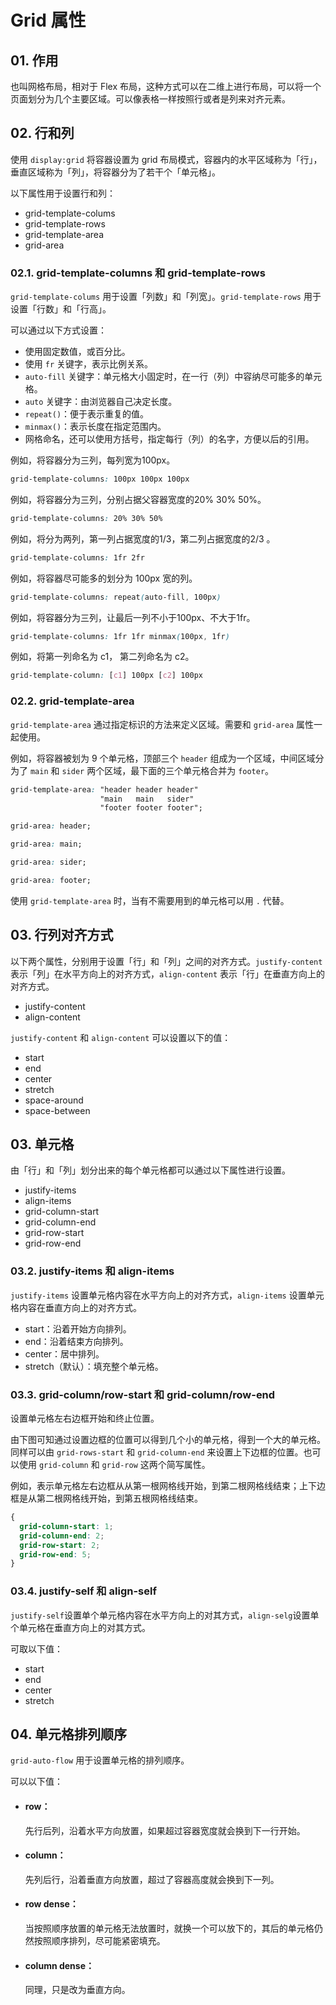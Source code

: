 # Grid 属性

## 01. 作用
也叫网格布局，相对于 Flex 布局，这种方式可以在二维上进行布局，可以将一个页面划分为几个主要区域。可以像表格一样按照行或者是列来对齐元素。



## 02. 行和列
使用 `display:grid` 将容器设置为 grid 布局模式，容器内的水平区域称为「行」，垂直区域称为「列」，将容器分为了若干个「单元格」。

以下属性用于设置行和列：
- grid-template-colums
- grid-template-rows
- grid-template-area
- grid-area


### 02.1. grid-template-columns 和 grid-template-rows
`grid-template-colums` 用于设置「列数」和「列宽」。`grid-template-rows` 用于设置「行数」和「行高」。

可以通过以下方式设置：

- 使用固定数值，或百分比。
- 使用 `fr` 关键字，表示比例关系。
- `auto-fill` 关键字：单元格大小固定时，在一行（列）中容纳尽可能多的单元格。
- `auto` 关键字：由浏览器自己决定长度。
- `repeat()`：便于表示重复的值。
- `minmax()`：表示长度在指定范围内。
- 网格命名，还可以使用方括号，指定每行（列）的名字，方便以后的引用。

例如，将容器分为三列，每列宽为100px。
```css
grid-template-columns: 100px 100px 100px  
```

例如，将容器分为三列，分别占据父容器宽度的20% 30% 50%。
```css
grid-template-columns: 20% 30% 50% 
```

例如，将分为两列，第一列占据宽度的1/3，第二列占据宽度的2/3 。
```css
grid-template-columns: 1fr 2fr 
```

例如，将容器尽可能多的划分为 100px 宽的列。
```css
grid-template-columns: repeat(auto-fill, 100px) 
```

例如，将容器分为三列，让最后一列不小于100px、不大于1fr。
```css
grid-template-columns: 1fr 1fr minmax(100px, 1fr)
```

例如，将第一列命名为 c1， 第二列命名为 c2。
```css
grid-template-column: [c1] 100px [c2] 100px
```


### 02.2. grid-template-area
`grid-template-area` 通过指定标识的方法来定义区域。需要和 `grid-area` 属性一起使用。

例如，将容器被划为 9 个单元格，顶部三个 `header` 组成为一个区域，中间区域分为了 `main` 和 `sider` 两个区域，最下面的三个单元格合并为 `footer`。
```css
grid-template-area: "header header header"
					"main   main   sider"
                    "footer footer footer";
```

```css
grid-area: header;
```

```css
grid-area: main;
```

```css
grid-area: sider;
```

```css
grid-area: footer;
```

使用 `grid-template-area` 时，当有不需要用到的单元格可以用 `.` 代替。



## 03. 行列对齐方式
以下两个属性，分别用于设置「行」和「列」之间的对齐方式。`justify-content` 表示「列」在水平方向上的对齐方式，`align-content` 表示「行」在垂直方向上的对齐方式。

- justify-content 
- align-content

`justify-content` 和 `align-content` 可以设置以下的值：

- start
- end
- center
- stretch
- space-around
- space-between



## 03. 单元格
由「行」和「列」划分出来的每个单元格都可以通过以下属性进行设置。

- justify-items
- align-items
- grid-column-start
- grid-column-end
- grid-row-start
- grid-row-end


### 03.2. justify-items 和 align-items
`justify-items` 设置单元格内容在水平方向上的对齐方式，`align-items` 设置单元格内容在垂直方向上的对齐方式。

- start：沿着开始方向排列。
- end：沿着结束方向排列。
- center：居中排列。
- stretch（默认）：填充整个单元格。

### 03.3. grid-column/row-start 和 grid-column/row-end 
设置单元格左右边框开始和终止位置。

由下图可知通过设置边框的位置可以得到几个小的单元格，得到一个大的单元格。同样可以由 `grid-rows-start` 和 `grid-column-end` 来设置上下边框的位置。也可以使用 `grid-column` 和 `grid-row`  这两个简写属性。

例如，表示单元格左右边框从从第一根网格线开始，到第二根网格线结束；上下边框是从第二根网格线开始，到第五根网格线结束。
```css
{
  grid-column-start: 1;
  grid-column-end: 2;
  grid-row-start: 2;
  grid-row-end: 5;
}
```

### 03.4. justify-self 和 align-self
`justify-self`设置单个单元格内容在水平方向上的对其方式，`align-selg`设置单个单元格在垂直方向上的对其方式。

可取以下值：
- start
- end
- center
- stretch



## 04. 单元格排列顺序
`grid-auto-flow` 用于设置单元格的排列顺序。

可以以下值：
- #### row：
  先行后列，沿着水平方向放置，如果超过容器宽度就会换到下一行开始。
- #### column：
  先列后行，沿着垂直方向放置，超过了容器高度就会换到下一列。
- #### row dense：
  当按照顺序放置的单元格无法放置时，就换一个可以放下的，其后的单元格仍然按照顺序排列，尽可能紧密填充。
- #### column dense： 
  同理，只是改为垂直方向。